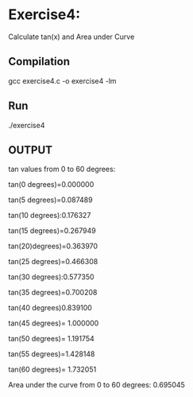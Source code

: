 # Exercise4: 
Calculate tan(x) and Area under Curve

## Compilation 
 gcc exercise4.c -o exercise4 -lm

## Run
./exercise4

## OUTPUT
tan values from 0 to 60 degrees:

tan(0 degrees)=0.000000

tan(5 degrees)=0.087489

tan(10 degrees):0.176327

tan(15 degrees)=0.267949

tan(20)degrees)=0.363970

tan(25 degrees)=0.466308

tan(30 degrees):0.577350

tan(35 degrees)=0.700208

tan(40 degrees)0.839100

tan(45 degrees)= 1.000000

tan(50 degrees)= 1.191754

tan(55 degrees)=1.428148

tan(60 degrees)= 1.732051

Area under the curve from 0 to 60 degrees: 0.695045
